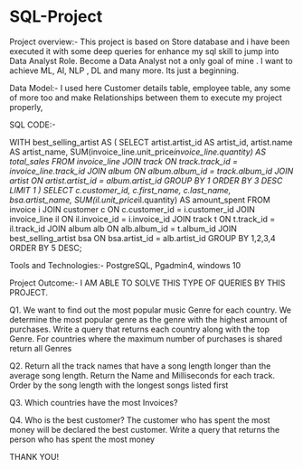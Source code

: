 # SQL-Project
Project overview:- This project is based on Store database and i have been executed it with some deep queries for enhance my sql skill to jump into Data Analyst Role.
                   Become a Data Analyst not a only goal of mine .  I want to achieve ML, AI, NLP , DL and many more. Its just a beginning.

Data Model:- I used here Customer details table, employee table, any some of more too and make Relationships between them to execute my project properly,

SQL CODE:- 

WITH best_selling_artist AS (
	SELECT artist.artist_id AS artist_id, artist.name AS artist_name, SUM(invoice_line.unit_price*invoice_line.quantity) AS total_sales
	FROM invoice_line
	JOIN track ON track.track_id = invoice_line.track_id
	JOIN album ON album.album_id = track.album_id
	JOIN artist ON artist.artist_id = album.artist_id
	GROUP BY 1
	ORDER BY 3 DESC
	LIMIT 1
)
SELECT c.customer_id, c.first_name, c.last_name, bsa.artist_name, SUM(il.unit_price*il.quantity) AS amount_spent
FROM invoice i
JOIN customer c ON c.customer_id = i.customer_id
JOIN invoice_line il ON il.invoice_id = i.invoice_id
JOIN track t ON t.track_id = il.track_id
JOIN album alb ON alb.album_id = t.album_id
JOIN best_selling_artist bsa ON bsa.artist_id = alb.artist_id
GROUP BY 1,2,3,4
ORDER BY 5 DESC;

Tools and Technologies:- PostgreSQL, Pgadmin4, windows 10

Project Outcome:- I AM ABLE TO SOLVE THIS TYPE OF QUERIES BY THIS PROJECT.

Q1. We want to find out the most popular music Genre for each country. We determine the 
most popular genre as the genre with the highest amount of purchases. Write a query 
that returns each country along with the top Genre. For countries where the maximum 
number of purchases is shared return all Genres

 Q2. Return all the track names that have a song length longer than the average song length. 
Return the Name and Milliseconds for each track. Order by the song length with the 
longest songs listed first

Q3. Which countries have the most Invoices?

Q4. Who is the best customer? The customer who has spent the most money will be 
declared the best customer. Write a query that returns the person who has spent the 
most money


THANK YOU!
